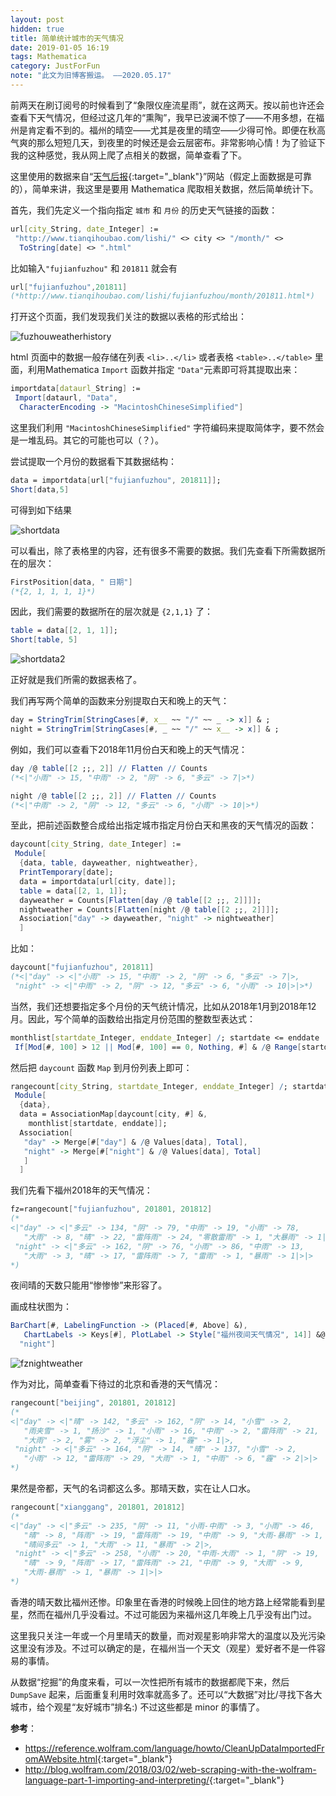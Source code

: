 ```yaml
---
layout: post
hidden: true
title: 简单统计城市的天气情况
date: 2019-01-05 16:19
tags: Mathematica
category: JustForFun
note: "此文为旧博客搬运。 ——2020.05.17"
---
```


前两天在刷订阅号的时候看到了“象限仪座流星雨”，就在这两天。按以前也许还会查看下天气情况，但经过这几年的“熏陶”，我早已波澜不惊了——不用多想，在福州是肯定看不到的。福州的晴空——尤其是夜里的晴空——少得可怜。即便在秋高气爽的那么短短几天，到夜里的时候还是会云层密布。非常影响心情！为了验证下我的这种感觉，我从网上爬了点相关的数据，简单查看了下。

这里使用的数据来自“[天气后报](http://www.tianqihoubao.com/){:target="_blank"}”网站（假定上面数据是可靠的），简单来讲，我这里是要用 Mathematica 爬取相关数据，然后简单统计下。

首先，我们先定义一个指向指定 `城市`  和 `月份`  的历史天气链接的函数：

```mathematica
url[city_String, date_Integer] := 
 "http://www.tianqihoubao.com/lishi/" <> city <> "/month/" <> 
  ToString[date] <> ".html"
```

比如输入`"fujianfuzhou"` 和 `201811` 就会有

```mathematica
url["fujianfuzhou",201811]
(*http://www.tianqihoubao.com/lishi/fujianfuzhou/month/201811.html*)
```

打开这个页面，我们发现我们关注的数据以表格的形式给出：

![fuzhouweatherhistory]({{site.jsdelivr.url}}/assets/img/fuzhouweatherhistory.JPG)

html 页面中的数据一般存储在列表 `<li>..</li>` 或者表格 `<table>..</table>` 里面，利用Mathematica `Import` 函数并指定 `"Data"`元素即可将其提取出来：

```mathematica
importdata[dataurl_String] := 
 Import[dataurl, "Data", 
  CharacterEncoding -> "MacintoshChineseSimplified"]
```

这里我们利用 `"MacintoshChineseSimplified"` 字符编码来提取简体字，要不然会是一堆乱码。其它的可能也可以（？）。

尝试提取一个月份的数据看下其数据结构：

```mathematica
data = importdata[url["fujianfuzhou", 201811]];
Short[data,5]
```

可得到如下结果

![shortdata]({{site.jsdelivr.url}}/assets/img/shortdata.JPG)

可以看出，除了表格里的内容，还有很多不需要的数据。我们先查看下所需数据所在的层次：

```mathematica
FirstPosition[data, " 日期"]
(*{2, 1, 1, 1, 1}*)
```

因此，我们需要的数据所在的层次就是 `{2,1,1}` 了：

```mathematica
table = data[[2, 1, 1]];
Short[table, 5]
```

![shortdata2]({{site.jsdelivr.url}}/assets/img/shortdata2.JPG)

正好就是我们所需的数据表格了。

我们再写两个简单的函数来分别提取白天和晚上的天气：

```mathematica
day = StringTrim[StringCases[#, x__ ~~ "/" ~~ _ -> x]] & ;
night = StringTrim[StringCases[#, _ ~~ "/" ~~ x__ -> x]] & ;
```

例如，我们可以查看下2018年11月份白天和晚上的天气情况：

```mathematica
day /@ table[[2 ;;, 2]] // Flatten // Counts
(*<|"小雨" -> 15, "中雨" -> 2, "阴" -> 6, "多云" -> 7|>*)

night /@ table[[2 ;;, 2]] // Flatten // Counts
(*<|"中雨" -> 2, "阴" -> 12, "多云" -> 6, "小雨" -> 10|>*)
```

至此，把前述函数整合成给出指定城市指定月份白天和黑夜的天气情况的函数：

```mathematica
daycount[city_String, date_Integer] :=
 Module[
  {data, table, dayweather, nightweather},
  PrintTemporary[date];
  data = importdata[url[city, date]];
  table = data[[2, 1, 1]];
  dayweather = Counts[Flatten[day /@ table[[2 ;;, 2]]]];
  nightweather = Counts[Flatten[night /@ table[[2 ;;, 2]]]];
  Association["day" -> dayweather, "night" -> nightweather]
  ]
```

比如：

```mathematica
daycount["fujianfuzhou", 201811]
(*<|"day" -> <|"小雨" -> 15, "中雨" -> 2, "阴" -> 6, "多云" -> 7|>, 
 "night" -> <|"中雨" -> 2, "阴" -> 12, "多云" -> 6, "小雨" -> 10|>|>*)
```

当然，我们还想要指定多个月份的天气统计情况，比如从2018年1月到2018年12月。因此，写个简单的函数给出指定月份范围的整数型表达式：

```mathematica
monthlist[startdate_Integer, enddate_Integer] /; startdate <= enddate := 
 If[Mod[#, 100] > 12 || Mod[#, 100] == 0, Nothing, #] & /@ Range[startdate, enddate]
```

然后把 `daycount` 函数 `Map` 到月份列表上即可：

```mathematica
rangecount[city_String, startdate_Integer, enddate_Integer] /; startdate <= enddate :=
 Module[
  {data},
  data = AssociationMap[daycount[city, #] &, 
    monthlist[startdate, enddate]];
  Association[
   "day" -> Merge[#["day"] & /@ Values[data], Total],
   "night" -> Merge[#["night"] & /@ Values[data], Total]
   ]
  ]
```

我们先看下福州2018年的天气情况：

```mathematica
fz=rangecount["fujianfuzhou", 201801, 201812]
(*
<|"day" -> <|"多云" -> 134, "阴" -> 79, "中雨" -> 19, "小雨" -> 78, 
   "大雨" -> 8, "晴" -> 22, "雷阵雨" -> 24, "零散雷雨" -> 1, "大暴雨" -> 1|>, 
 "night" -> <|"多云" -> 162, "阴" -> 76, "小雨" -> 86, "中雨" -> 13, 
   "大雨" -> 3, "晴" -> 17, "雷阵雨" -> 7, "雷雨" -> 1, "暴雨" -> 1|>|>
*)
```

夜间晴的天数只能用“惨惨惨”来形容了。

画成柱状图为：

```mathematica
BarChart[#, LabelingFunction -> (Placed[#, Above] &), 
   ChartLabels -> Keys[#], PlotLabel -> Style["福州夜间天气情况", 14]] &@fz[
  "night"]
```

![fznightweather]({{site.jsdelivr.url}}/assets/img/fznightweather.jpg)

作为对比，简单查看下待过的北京和香港的天气情况：

```mathematica
rangecount["beijing", 201801, 201812]
(*
<|"day" -> <|"晴" -> 142, "多云" -> 162, "阴" -> 14, "小雪" -> 2, 
   "雨夹雪" -> 1, "扬沙" -> 1, "小雨" -> 16, "中雨" -> 2, "雷阵雨" -> 21, 
   "大雨" -> 2, "雾" -> 2, "浮尘" -> 1, "霾" -> 1|>, 
 "night" -> <|"多云" -> 164, "阴" -> 14, "晴" -> 137, "小雪" -> 2, 
   "小雨" -> 12, "雷阵雨" -> 29, "大雨" -> 1, "中雨" -> 6, "霾" -> 2|>|>
*)
```

果然是帝都，天气的名词都这么多。那晴天数，实在让人口水。

```mathematica
rangecount["xianggang", 201801, 201812]
(*
<|"day" -> <|"多云" -> 235, "阴" -> 11, "小雨-中雨" -> 3, "小雨" -> 46, 
   "晴" -> 8, "阵雨" -> 19, "雷阵雨" -> 19, "中雨" -> 9, "大雨-暴雨" -> 1, 
   "晴间多云" -> 1, "大雨" -> 11, "暴雨" -> 2|>, 
 "night" -> <|"多云" -> 258, "小雨" -> 20, "中雨-大雨" -> 1, "阴" -> 19, 
   "晴" -> 9, "阵雨" -> 17, "雷阵雨" -> 21, "中雨" -> 9, "大雨" -> 9, 
   "大雨-暴雨" -> 1, "暴雨" -> 1|>|>
*)
```

香港的晴天数比福州还惨。印象里在香港的时候晚上回住的地方路上经常能看到星星，然而在福州几乎没看过。不过可能因为来福州这几年晚上几乎没有出门过。

这里我只关注一年或一个月里晴天的数量，而对观星影响非常大的温度以及光污染这里没有涉及。不过可以确定的是，在福州当一个天文（观星）爱好者不是一件容易的事情。

从数据“挖掘”的角度来看，可以一次性把所有城市的数据都爬下来，然后 `DumpSave` 起来，后面重复利用时效率就高多了。还可以“大数据”对比/寻找下各大城市，给个观星“友好城市”排名:) 不过这些都是 minor 的事情了。

**参考**：

* <https://reference.wolfram.com/language/howto/CleanUpDataImportedFromAWebsite.html>{:target="_blank"}
* <http://blog.wolfram.com/2018/03/02/web-scraping-with-the-wolfram-language-part-1-importing-and-interpreting/>{:target="_blank"}